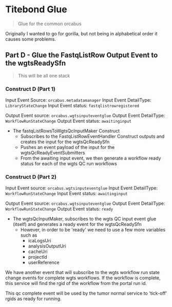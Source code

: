 # Titebond Glue

> Glue for the common orcabus

Originally I wanted to go for gorilla, but not being in alphabetical order it causes some problems.  

 
## Part D - Glue the FastqListRow Output Event to the wgtsReadySfn

> This will be all one stack

### Construct D (Part 1)

Input Event Source: `orcabus.metadatamanager`
Input Event DetailType: `LibraryStateChange`
Input Event status: `fastqlistrowregistered`

Output Event source: `orcabus.wgtsinputeventglue`
Output Event DetailType: `WorkflowRunStateChange`
Output Event status: `awaitinginput`

* The fastqListRowsToWgtsQcInputMaker Construct
  * Subscribes to the FastqListRowEventHandler Construct outputs and creates the input for the wgtsQcReadySfn
  * Pushes an event payload of the input for the wgtsQcReadyEventSubmitters
  * From the awaiting input event, we then generate a workflow ready status for each of the wgts QC run workflows


### Construct D (Part 2)

Input Event source: `orcabus.wgtsinputeventglue`
Input Event DetailType: `WorkflowRunStateChange`
Input Event status: `awaitinginput`

Output Event source: `orcabus.wgtsinputeventglue`
Output Event DetailType: `WorkflowRunStateChange`
Output Event status: `ready`

* The wgtsQcInputMaker, subscribes to the wgts QC input event glue (itself) and generates a ready event for the wgtsQcReadySfn
  * However, in order to be 'ready' we need to use a few more variables such as  
    * icaLogsUri
    * analysisOutputUri
    * cacheUri
    * projectId
    * userReference

We have another event that will subscribe to the wgts workflow run state change events for
complete wgts workflows. If the workflow is complete, this service will find the rgid of the workflow
from the portal run id.

This qc complete event will be used by the tumor normal service to 'tick-off' rgids as ready for running.  

